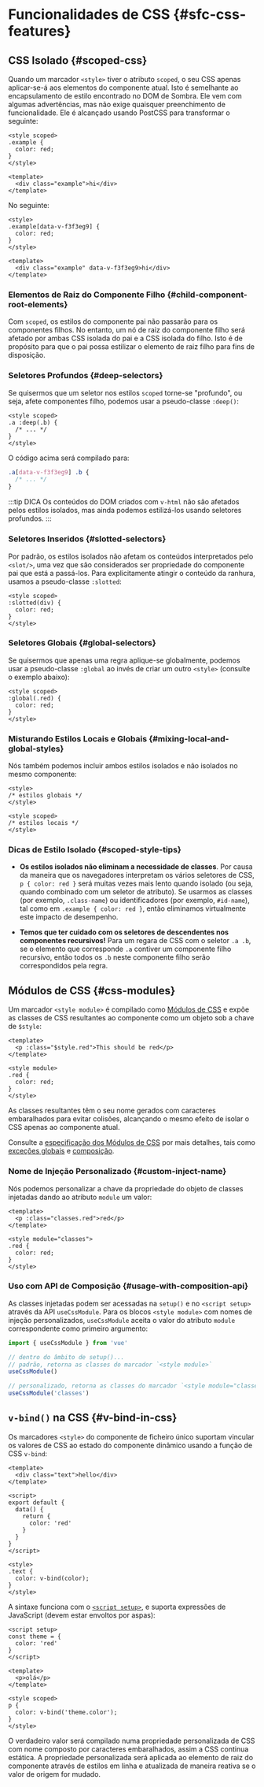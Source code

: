 # Funcionalidades de CSS {#sfc-css-features}

## CSS Isolado {#scoped-css}

Quando um marcador `<style>` tiver o atributo `scoped`, o seu CSS apenas aplicar-se-á aos elementos do componente atual. Isto é semelhante ao encapsulamento de estilo encontrado no DOM de Sombra. Ele vem com algumas advertências, mas não exige quaisquer preenchimento de funcionalidade. Ele é alcançado usando PostCSS para transformar o seguinte:

```vue
<style scoped>
.example {
  color: red;
}
</style>

<template>
  <div class="example">hi</div>
</template>
```

No seguinte:

```vue
<style>
.example[data-v-f3f3eg9] {
  color: red;
}
</style>

<template>
  <div class="example" data-v-f3f3eg9>hi</div>
</template>
```

### Elementos de Raiz do Componente Filho {#child-component-root-elements}

Com `scoped`, os estilos do componente pai não passarão para os componentes filhos. No entanto, um nó de raiz do componente filho será afetado por ambas CSS isolada do pai e a CSS isolada do filho. Isto é de propósito para que o pai possa estilizar o elemento de raiz filho para fins de disposição.

### Seletores Profundos {#deep-selectors}

Se quisermos que um seletor nos estilos `scoped` torne-se "profundo", ou seja, afete componentes filho, podemos usar a pseudo-classe `:deep()`:

```vue
<style scoped>
.a :deep(.b) {
  /* ... */
}
</style>
```

O código acima será compilado para:

```css
.a[data-v-f3f3eg9] .b {
  /* ... */
}
```

:::tip DICA
Os conteúdos do DOM criados com `v-html` não são afetados pelos estilos isolados, mas ainda podemos estilizá-los usando seletores profundos.
:::

### Seletores Inseridos {#slotted-selectors}

Por padrão, os estilos isolados não afetam os conteúdos interpretados pelo `<slot/>`, uma vez que são considerados ser propriedade do componente pai que está a passá-los. Para explicitamente atingir o conteúdo da ranhura, usamos a pseudo-classe `:slotted`:

```vue
<style scoped>
:slotted(div) {
  color: red;
}
</style>
```

### Seletores Globais {#global-selectors}

Se quisermos que apenas uma regra aplique-se globalmente, podemos usar a pseudo-classe `:global` ao invés de criar um outro `<style>` (consulte o exemplo abaixo):

```vue
<style scoped>
:global(.red) {
  color: red;
}
</style>
```

### Misturando Estilos Locais e Globais {#mixing-local-and-global-styles}

Nós também podemos incluir ambos estilos isolados e não isolados no mesmo componente:

```vue
<style>
/* estilos globais */
</style>

<style scoped>
/* estilos locais */
</style>
```

### Dicas de Estilo Isolado {#scoped-style-tips}

- **Os estilos isolados não eliminam a necessidade de classes**. Por causa da maneira que os navegadores interpretam os vários seletores de CSS, `p { color: red }` será muitas vezes mais lento quando isolado (ou seja, quando combinado com um seletor de atributo). Se usarmos as classes (por exemplo, `.class-name`) ou identificadores (por exemplo, `#id-name`), tal como em `.example { color: red }`, então eliminamos virtualmente este impacto de desempenho.

- **Temos que ter cuidado com os seletores de descendentes nos componentes recursivos!** Para um regara de CSS com o seletor `.a .b`, se o elemento que corresponde `.a` contiver um componente filho recursivo, então todos os `.b` neste componente filho serão correspondidos pela regra.

## Módulos de CSS {#css-modules}

Um marcador `<style module>` é compilado como [Módulos de CSS](https://github.com/css-modules/css-modules) e expõe as classes de CSS resultantes ao componente como um objeto sob a chave de `$style`:

```vue
<template>
  <p :class="$style.red">This should be red</p>
</template>

<style module>
.red {
  color: red;
}
</style>
```

As classes resultantes têm o seu nome gerados com caracteres embaralhados para evitar colisões, alcançando o mesmo efeito de isolar o CSS apenas ao componente atual.

Consulte a [especificação dos Módulos de CSS](https://github.com/css-modules/css-modules) por mais detalhes, tais como [exceções globais](https://github.com/css-modules/css-modules/blob/master/docs/composition.md#exceptions) e [composição](https://github.com/css-modules/css-modules#composition).

### Nome de Injeção Personalizado {#custom-inject-name}

Nós podemos personalizar a chave da propriedade do objeto de classes injetadas dando ao atributo `module` um valor:

```vue
<template>
  <p :class="classes.red">red</p>
</template>

<style module="classes">
.red {
  color: red;
}
</style>
```

### Uso com API de Composição {#usage-with-composition-api}

As classes injetadas podem ser acessadas na `setup()` e no `<script setup>` através da API `useCssModule`. Para os blocos `<style module>` com nomes de injeção personalizados, `useCssModule` aceita o valor do atributo `module` correspondente como primeiro argumento:

```js
import { useCssModule } from 'vue'

// dentro do âmbito de setup()...
// padrão, retorna as classes do marcador `<style module>`
useCssModule()

// personalizado, retorna as classes do marcador `<style module="classes">`
useCssModule('classes')
```

## `v-bind()` na CSS {#v-bind-in-css}

Os marcadores `<style>` do componente de ficheiro único suportam vincular os valores de CSS ao estado do componente dinâmico usando a função de CSS `v-bind`:

```vue
<template>
  <div class="text">hello</div>
</template>

<script>
export default {
  data() {
    return {
      color: 'red'
    }
  }
}
</script>

<style>
.text {
  color: v-bind(color);
}
</style>
```

A sintaxe funciona com o [`<script setup>`](./sfc-script-setup), e suporta expressões de JavaScript (devem estar envoltos por aspas):

```vue
<script setup>
const theme = {
  color: 'red'
}
</script>

<template>
  <p>olá</p>
</template>

<style scoped>
p {
  color: v-bind('theme.color');
}
</style>
```

O verdadeiro valor será compilado numa propriedade personalizada de CSS com nome composto por caracteres embaralhados, assim a CSS continua estática. A propriedade personalizada será aplicada ao elemento de raiz do componente através de estilos em linha e atualizada de maneira reativa se o valor de origem for mudado.
